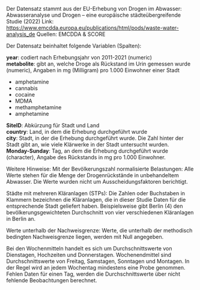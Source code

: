 Der Datensatz stammt aus der EU-Erhebung von Drogen im Abwasser: Abwasseranalyse und Drogen – eine europäische städteübergreifende Studie (2022)
Link: https://www.emcdda.europa.eu/publications/html/pods/waste-water-analysis_de
Quellen: EMCDDA & SCORE 

Der Datensatz beinhaltet folgende Variablen (Spalten):

**year**: codiert nach Erhebungsjahr von 2011-2021 (numeric)  
**metabolite**: gibt an, welche Droge als Rückstand im Urin gemessen wurde (numeric), Angaben in mg (Milligram) pro 1.000 Einwohner einer Stadt
- amphetamine  
- cannabis
- cocaine
- MDMA
- methamphetamine
- amphetamine

**SiteID**: Abkürzung für Stadt und Land  
**country**: Land, in dem die Erhebung durchgeführt wurde  
**city**: Stadt, in der die Erhebung durchgeführt wurde. Die Zahl hinter der Stadt gibt an, wie viele Klärwerke in der Stadt untersucht wurden.  
**Monday-Sunday**: Tag, an dem die Erhebung durchgeführt wurde (character), Angabe des Rückstands in mg pro 1.000 Einwohner.

Weitere Hinweise:
Mit der Bevölkerungszahl normalisierte Belastungen: Alle Werte stehen für die Menge der Drogenrückstände in unbehandeltem Abwasser. Die Werte wurden nicht um Ausscheidungsfaktoren berichtigt.

Städte mit mehreren Kläranlagen (STPs): Die Zahlen oder Buchstaben in Klammern bezeichnen die Kläranlagen, die in dieser Studie Daten für die entsprechende Stadt geliefert haben. Beispielsweise gibt Berlin (4) den bevölkerungsgewichteten Durchschnitt von vier verschiedenen Kläranlagen in Berlin an.

Werte unterhalb der Nachweisgrenze: Werte, die unterhalb der methodisch bedingten Nachweisgrenze liegen, werden mit Null angegeben.

Bei den Wochenmitteln handelt es sich um Durchschnittswerte von Dienstagen, Hochzeiten und Donnerstagen. Wochenendmittel sind Durchschnittswerte von Freitag, Samstagen, Sonntagen und Montagen. In der Regel wird an jedem Wochentag mindestens eine Probe genommen. Fehlen Daten für einen Tag, werden die Durchschnittswerte über nicht fehlende Beobachtungen berechnet.
